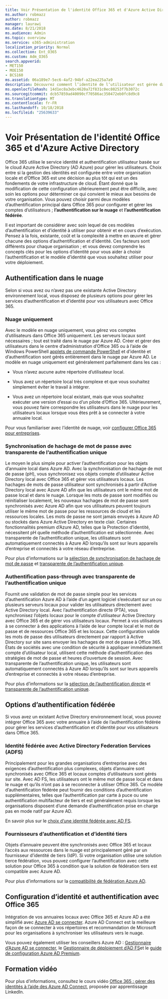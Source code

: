 ```yaml
---
title: Voir Présentation de l'identité Office 365 et d'Azure Active Directory
ms.author: robmazz
author: robmazz
manager: laurawi
ms.date: 8/21/2018
ms.audience: Admin
ms.topic: overview
ms.service: o365-administration
localization_priority: Normal
ms.collection: Ent_O365
ms.custom: Adm_O365
search.appverid:
- MET150
- MOE150
- BCS160
ms.assetid: 06a189e7-5ec6-4af2-94bf-a22ea225a7a9
description: Découvrez comment l’identité de l’utilisateur est gérée dans Office 365.
ms.openlocfilehash: 14d1ec8a3ebc4620a72f831c0ec80253f7b3072c
ms.sourcegitcommit: dcb57859ad40090cf70586ac350472eb0fc8d9c8
ms.translationtype: MT
ms.contentlocale: fr-FR
ms.lasthandoff: 10/18/2018
ms.locfileid: "25639633"
---
```

# <a name="understanding-office-365-identity-and-azure-active-directory"></a>Voir Présentation de l'identité Office 365 et d'Azure Active Directory

Office 365 utilise le service identité et authentification utilisateur basée sur le cloud Azure Active Directory (AD Azure) pour gérer les utilisateurs. Choix entre si la gestion des identités est configurée entre votre organisation locale et d’Office 365 est une décision au plus tôt qui est un des fondements de votre infrastructure de cloud. Étant donné que la modification de cette configuration ultérieurement peut être difficile, avec soin les options pour déterminer ce qui convient le mieux aux besoins de votre organisation. Vous pouvez choisir parmi deux modèles d’authentification principal dans Office 365 pour configurer et gérer les comptes d’utilisateurs ; **l’authentification sur le nuage** et **l’authentification fédérée**.
  
Il est important de considérer avec soin lequel de ces modèles d’authentification et d’identité à utiliser pour obtenir et en cours d’exécution. Pensez à la fois, existante, coût et la complexité à mettre en œuvre et gérer chacune des options d’authentification et d’identité. Ces facteurs sont différents pour chaque organisation ; et vous devez comprendre les concepts clés pour les options d’identité pour vous aider à choisir l’authentification et le modèle d’identité que vous souhaitez utiliser pour votre déploiement.
  
## <a name="cloud-authentication"></a>Authentification dans le nuage

Selon si vous avez ou n’avez pas une existante Active Directory environnement local, vous disposez de plusieurs options pour gérer les services d’authentification et d’identité pour vos utilisateurs avec Office 365.
  
### <a name="cloud-only"></a>Nuage uniquement

Avec le modèle en nuage uniquement, vous gérez vos comptes d’utilisateurs dans Office 365 uniquement. Les serveurs locaux sont nécessaires ; tout est traité dans le nuage par Azure AD. Créer et gérer des utilisateurs dans le centre d’administration d’Office 365 ou à l’aide de Windows PowerShell [applets de commande PowerShell](https://docs.microsoft.com/office365/enterprise/powershell/manage-office-365-with-office-365-powershell) et d’identité et d’authentification sont gérés entièrement dans le nuage par Azure AD. Le modèle en nuage uniquement est généralement parfaitement dans les cas : 
  
- Vous n’avez aucune autre répertoire d’utilisateur local.
    
- Vous avez un répertoire local très complexe et que vous souhaitez simplement éviter le travail à intégrer.
    
- Vous avez un répertoire local existant, mais que vous souhaitez exécuter une version d’essai ou d’un pilote d’Office 365. Ultérieurement, vous pouvez faire correspondre les utilisateurs dans le nuage pour les utilisateurs locaux lorsque vous êtes prêt à se connecter à votre annuaire local.
    
Pour vous familiariser avec l’identité de nuage, voir [configurer Office 365 pour entreprises](https://support.office.com/article/6a3a29a0-e616-4713-99d1-15eda62d04fa).
  
### <a name="password-hash-sync-with-seamless-single-sign-on"></a>Synchronisation de hachage de mot de passe avec transparente de l’authentification unique

Le moyen le plus simple pour activer l’authentification pour les objets d’annuaire local dans Azure AD. Avec la synchronisation de hachage de mot de passe (pH), vous synchronisez vos objets compte d’utilisateur Active Directory local avec Office 365 et gérer vos utilisateurs locaux. Les hachages de mots de passe utilisateur sont synchronisés à partir d’Active Directory local avec Azure AD afin que les utilisateurs ont le même mot de passe local et dans le nuage. Lorsque les mots de passe sont modifiés ou réinitialiser localement, les nouveaux hachages de mot de passe sont synchronisés avec Azure AD afin que vos utilisateurs peuvent toujours utiliser le même mot de passe pour les ressources de cloud et les ressources locales. Les mots de passe ne sont jamais envoyés à Azure AD ou stockés dans Azure Active Directory en texte clair. Certaines fonctionnalités premium d’Azure AD, telles que la Protection d’identité, nécessitent pH quelle méthode d’authentification est sélectionnée. Avec transparente de l’authentification unique, les utilisateurs sont automatiquement connectés à Azure AD lorsqu’ils sont sur leurs appareils d’entreprise et connectés à votre réseau d’entreprise.
  
Pour plus d’informations sur la [sélection de synchronisation de hachage de mot de passe](https://docs.microsoft.com/azure/security/azure-ad-choose-authn) et [transparente de l’authentification unique](https://docs.microsoft.com/azure/active-directory/connect/active-directory-aadconnect-sso).
  
### <a name="pass-through-authentication-with-seamless-single-sign-on"></a>Authentification pass-through avec transparente de l’authentification unique

Fournit une validation de mot de passe simple pour les services d’authentification Azure AD à l’aide d’un agent logiciel s’exécutant sur un ou plusieurs serveurs locaux pour valider les utilisateurs directement avec Active Directory local. Avec l’authentification directe (PTA), vous synchronisez l’objets locaux pour le compte d’utilisateur Active Directory avec Office 365 et de gérer vos utilisateurs locaux. Permet à vos utilisateurs à se connecter à des applications à l’aide de leur compte local et le mot de passe et de ressources Office 365 et les locaux. Cette configuration valide les mots de passe des utilisateurs directement par rapport à Active Directory sur site sans envoyer les hachages de mot de passe à Office 365. États de sociétés avec une condition de sécurité à appliquer immédiatement compte d’utilisateur local, utilisent cette méthode d’authentification des stratégies de mot de passe et heures d’ouverture de session. Avec transparente de l’authentification unique, les utilisateurs sont automatiquement connectés à Azure AD lorsqu’ils sont sur leurs appareils d’entreprise et connectés à votre réseau d’entreprise.
  
Pour plus d’informations sur la [sélection de l’authentification directe](https://docs.microsoft.com/azure/security/azure-ad-choose-authn) et [transparente de l’authentification unique](https://docs.microsoft.com/azure/active-directory/connect/active-directory-aadconnect-sso).
  
## <a name="federated-authentication-options"></a>Options d’authentification fédérée

Si vous avez un existant Active Directory environnement local, vous pouvez intégrer Office 365 avec votre annuaire à l’aide de l’authentification fédérée pour gérer les services d’authentification et d’identité pour vos utilisateurs dans Office 365.
  
### <a name="federated-identity-with-active-directory-federation-services-ad-fs"></a>Identité fédérée avec Active Directory Federation Services (ADFS)

Principalement pour les grandes organisations d’entreprise avec des exigences d’authentification plus complexes, objets d’annuaire sont synchronisés avec Office 365 et locaux comptes d’utilisateurs sont gérés sur site. Avec AD FS, les utilisateurs ont le même mot de passe local et dans le nuage et qu’ils n’ont pas à se reconnecter à utiliser Office 365. Ce modèle d’authentification fédérée peut fournir des conditions d’authentification supplémentaires, telles que l’authentification par carte à puce ou une authentification multifacteur de tiers et est généralement requis lorsque les organisations disposent d’une demande d’authentification prise en charge pas en mode natif par Azure AD.
  
En savoir plus sur le [choix d’une identité fédérée avec AD FS](https://docs.microsoft.com/azure/security/azure-ad-choose-authn).
  
### <a name="third-party-authentication-and-identity-providers"></a>Fournisseurs d’authentification et d’identité tiers

Objets d’annuaire peuvent être synchronisés avec Office 365 et locaux l’accès aux ressources dans le nuage est principalement géré par un fournisseur d’identité de tiers (IdP). Si votre organisation utilise une solution tierce fédération, vous pouvez configurer l’authentification avec cette solution pour Office 365 à condition que la solution de fédération tiers est compatible avec Azure AD.
  
Pour plus d’informations sur la [compatibilité de fédération Azure AD](https://docs.microsoft.com/azure/active-directory/connect/active-directory-aadconnect-federation-compatibility).
  
## <a name="configuring-identity-and-authentication-with-office-365"></a>Configuration d’identité et authentification avec Office 365

Intégration de vos annuaires locaux avec Office 365 et Azure AD a été simplifié avec [Azure AD se connecter](https://docs.microsoft.com/azure/active-directory/connect/active-directory-aadconnect). Azure AD Connect est la meilleure façon de se connecter à vos répertoires et recommandation de Microsoft pour les organisations à synchroniser les utilisateurs vers le nuage.
  
Vous pouvez également utiliser les conseillers Azure AD : [Gestionnaire d’Azure AD se connecter](https://aka.ms/aadconnectpwsync), le [Gestionnaire de déploiement d’AD FS](https://aka.ms/adfsguidance)et le [guide de configuration Azure AD Premium](https://aka.ms/aadpguidance).
  
## <a name="video-training"></a>Formation vidéo

Pour plus d’informations, consultez le cours vidéo [Office 365 : gérer des identités à l’aide des Azure AD Connect](https://support.office.com/article/90991a1d-c0ab-479a-b413-35c9706f6fed.aspx), proposée par apprentissage LinkedIn.
